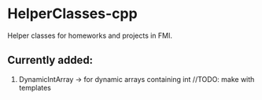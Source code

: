 # HelperClasses-cpp
Helper classes for homeworks and projects in FMI.

## Currently added:
1. DynamicIntArray -> for dynamic arrays containing int //TODO: make with templates
